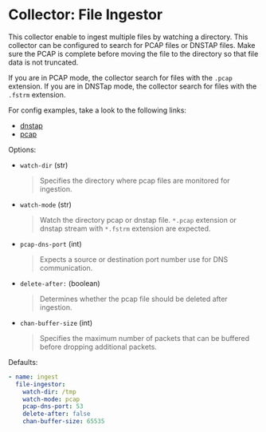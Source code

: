 # Collector: File Ingestor

This collector enable to ingest multiple  files by watching a directory.
This collector can be configured to search for PCAP files or DNSTAP files.
Make sure the PCAP is complete before moving the file to the directory so that file data is not truncated. 

If you are in PCAP mode, the collector search for files with the `.pcap` extension.
If you are in DNSTap mode, the collector search for files with the `.fstrm` extension.

For config examples, take a look to the following links:

- [dnstap](../examples/use-case-14.yml)
- [pcap](../examples/use-case-15.yml)

Options:

- `watch-dir` (str)
  > Specifies the directory where pcap files are monitored for ingestion.
- `watch-mode` (str)
  >  Watch the directory pcap or dnstap file. `*.pcap` extension or dnstap stream with `*.fstrm` extension are expected.
- `pcap-dns-port` (int)
  > Expects a source or destination port number use for DNS communication.
- `delete-after:` (boolean)
  > Determines whether the pcap file should be deleted after ingestion.
- `chan-buffer-size` (int)
  > Specifies the maximum number of packets that can be buffered before dropping additional packets.

Defaults:

```yaml
- name: ingest
  file-ingestor:
    watch-dir: /tmp
    watch-mode: pcap
    pcap-dns-port: 53
    delete-after: false
    chan-buffer-size: 65535
```
